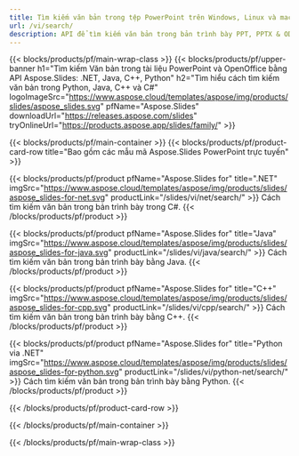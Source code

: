 ```yaml
---
title: Tìm kiếm văn bản trong tệp PowerPoint trên Windows, Linux và macOS
url: /vi/search/
description: API để tìm kiếm văn bản trong bản trình bày PPT, PPTX & ODP
---
```


{{< blocks/products/pf/main-wrap-class >}}
{{< blocks/products/pf/upper-banner h1="Tìm kiếm Văn bản trong tài liệu PowerPoint và OpenOffice bằng API Aspose.Slides: .NET, Java, C++, Python" h2="Tìm hiểu cách tìm kiếm văn bản trong Python, Java, C++ và C#" logoImageSrc="https://www.aspose.cloud/templates/aspose/img/products/slides/aspose_slides.svg" pfName="Aspose.Slides" downloadUrl="https://releases.aspose.com/slides" tryOnlineUrl="https://products.aspose.app/slides/family/" >}}

{{< blocks/products/pf/main-container >}}
{{< blocks/products/pf/product-card-row title="Bao gồm các mẫu mã Aspose.Slides PowerPoint trực tuyến" >}}

{{< blocks/products/pf/product pfName="Aspose.Slides for" title=".NET" imgSrc="https://www.aspose.cloud/templates/aspose/img/products/slides/aspose_slides-for-net.svg" productLink="/slides/vi/net/search/" >}}
Cách tìm kiếm văn bản trong bản trình bày trong C#.
{{< /blocks/products/pf/product >}}

{{< blocks/products/pf/product pfName="Aspose.Slides for" title="Java" imgSrc="https://www.aspose.cloud/templates/aspose/img/products/slides/aspose_slides-for-java.svg" productLink="/slides/vi/java/search/" >}}
Cách tìm kiếm văn bản trong bản trình bày bằng Java.
{{< /blocks/products/pf/product >}}

{{< blocks/products/pf/product pfName="Aspose.Slides for" title="C++" imgSrc="https://www.aspose.cloud/templates/aspose/img/products/slides/aspose_slides-for-cpp.svg" productLink="/slides/vi/cpp/search/" >}}
Cách tìm kiếm văn bản trong bản trình bày bằng C++.
{{< /blocks/products/pf/product >}}

{{< blocks/products/pf/product pfName="Aspose.Slides for" title="Python via .NET" imgSrc="https://www.aspose.cloud/templates/aspose/img/products/slides/aspose_slides-for-python.svg" productLink="/slides/vi/python-net/search/" >}}
Cách tìm kiếm văn bản trong bản trình bày bằng Python.
{{< /blocks/products/pf/product >}}

{{< /blocks/products/pf/product-card-row >}}

{{< /blocks/products/pf/main-container >}}

{{< /blocks/products/pf/main-wrap-class >}}
